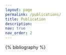 ```yaml
---
layout: page
permalink: /publications/
title: Publication
description:
nav: true
nav_order: 2
---
```


<!-- _pages/publications.md -->

<div class="publications">

{% bibliography %}

</div>

